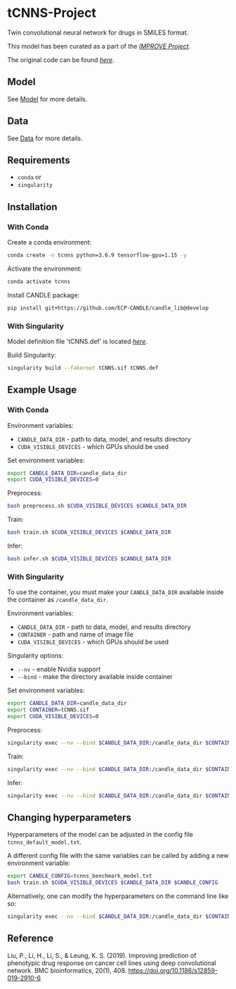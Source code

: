 # tCNNS-Project
Twin convolutional neural network for drugs in SMILES format.

This model has been curated as a part of the [_IMPROVE Project_](https://github.com/JDACS4C-IMPROVE).

The original code can be found [_here_](https://github.com/Lowpassfilter/tCNNS-Project).

## Model

See [Model](READMEs/Model.md) for more details.

## Data

See [Data](READMEs/Data.md) for more details.

## Requirements

- `conda`
or
- `singularity`

## Installation

### With Conda

Create a conda environment:
```sh
conda create -n tcnns python=3.6.9 tensorflow-gpu=1.15 -y
```

Activate the environment:
```sh
conda activate tcnns
```

Install CANDLE package:
```sh
pip install git+https://github.com/ECP-CANDLE/candle_lib@develop
```

### With Singularity

Model definition file 'tCNNS.def' is located [_here_](https://github.com/JDACS4C-IMPROVE/Singularity/tree/develop/definitions). 

Build Singularity:
```sh
singularity build --fakeroot tCNNS.sif tCNNS.def 
```

## Example Usage 

### With Conda

Environment variables:

 * `CANDLE_DATA_DIR` - path to data, model, and results directory
 * `CUDA_VISIBLE_DEVICES` - which GPUs should be used

Set environment variables:
```sh
export CANDLE_DATA_DIR=candle_data_dir
export CUDA_VISIBLE_DEVICES=0
```

Preprocess:
```sh
bash preprocess.sh $CUDA_VISIBLE_DEVICES $CANDLE_DATA_DIR
```

Train:
```sh
bash train.sh $CUDA_VISIBLE_DEVICES $CANDLE_DATA_DIR
```

Infer:
```sh
bash infer.sh $CUDA_VISIBLE_DEVICES $CANDLE_DATA_DIR
```

### With Singularity

To use the container, you must make your `CANDLE_DATA_DIR` available inside the container as `/candle_data_dir`.

Environment variables:

 * `CANDLE_DATA_DIR` - path to data, model, and results directory
 * `CONTAINER` - path and name of image file
 * `CUDA_VISIBLE_DEVICES` - which GPUs should be used

Singularity options:

 * `--nv` - enable Nvidia support
 * `--bind` - make the directory available inside container

Set environment variables:
```sh
export CANDLE_DATA_DIR=candle_data_dir
export CONTAINER=tCNNS.sif
export CUDA_VISIBLE_DEVICES=0
```

Preprocess:
```sh
singularity exec --nv --bind $CANDLE_DATA_DIR:/candle_data_dir $CONTAINER preprocess.sh $CUDA_VISIBLE_DEVICES /candle_data_dir 
```

Train:
```sh
singularity exec --nv --bind $CANDLE_DATA_DIR:/candle_data_dir $CONTAINER train.sh $CUDA_VISIBLE_DEVICES /candle_data_dir 
```

Infer:
```sh
singularity exec --nv --bind $CANDLE_DATA_DIR:/candle_data_dir $CONTAINER infer.sh $CUDA_VISIBLE_DEVICES /candle_data_dir 
```

## Changing hyperparameters

Hyperparameters of the model can be adjusted in the config file `tcnns_default_model.txt`. 

A different config file with the same variables can be called by adding a new environment variable: 

```sh
export CANDLE_CONFIG=tcnns_benchmark_model.txt
bash train.sh $CUDA_VISIBLE_DEVICES $CANDLE_DATA_DIR $CANDLE_CONFIG
```

Alternatively, one can modify the hyperparameters on the command line like so:

```sh
singularity exec --nv --bind $CANDLE_DATA_DIR:/candle_data_dir $CONTAINER train.sh $CUDA_VISIBLE_DEVICES /candle_data_dir --epochs 1
```

## Reference
Liu, P., Li, H., Li, S., & Leung, K. S. (2019). Improving prediction of phenotypic drug response on cancer cell lines using deep convolutional network. BMC bioinformatics, 20(1), 408. https://doi.org/10.1186/s12859-019-2910-6


